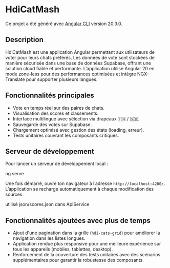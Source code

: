 # HdiCatMash

Ce projet a été généré avec [Angular CLI](https://github.com/angular/angular-cli) version 20.3.0.

## Description

HdiCatMash est une application Angular permettant aux utilisateurs de voter pour leurs chats préférés. Les données de vote sont stockées de manière sécurisée dans une base de données Supabase, offrant une solution cloud fiable et performante. L’application utilise Angular 20 en mode zone-less pour des performances optimisées et intègre NGX-Translate pour supporter plusieurs langues.

## Fonctionnalités principales

- Vote en temps réel sur des paires de chats.
- Visualisation des scores et classements.
- Interface multilingue avec sélection via drapeaux 🇫🇷 / 🇬🇧.
- Sauvegarde des votes sur Supabase.
- Chargement optimisé avec gestion des états (loading, erreur).
- Tests unitaires couvrant les composants critiques.

## Serveur de développement

Pour lancer un serveur de développement local :

ng serve

Une fois démarré, ouvre ton navigateur à l’adresse `http://localhost:4200/`. L’application se recharge automatiquement à chaque modification des sources.

utilisé json/scores.json dans ApiService


## Fonctionnalités ajoutées avec plus de temps

- Ajout d'une pagination dans la grille (`hdi-cats-grid`) pour améliorer la navigation dans les listes longues.
- Application rendue plus responsive pour une meilleure expérience sur tous les appareils (mobiles, tablettes, desktop).
- Renforcement de la couverture des tests unitaires avec des scénarios supplémentaires pour garantir la robustesse des composants.




